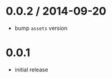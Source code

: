 
0.0.2 / 2014-09-20
==================

  * bump `assets` version

0.0.1
=====

  * initial release
